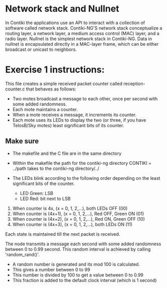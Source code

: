 # Network stack and Nullnet
In Contiki the applications use an API to interact with a collection of software called network stack. Contiki-NG'S network stack conceptualize a routing layer, a network layer, a medium access control (MAC) layer, and a radio layer. Nullnet is the simplest network stack in Contiki-NG. Data in nullnet is encapsulated directly in a MAC-layer frame, which can be either broadcast or unicast to neighbors.

# Exercise 1 instructions:
This file creates a simple received packet counter called reception-counter.c that behaves as follows:
- Two motes broadcast a message to each other, once per second with some added randomness.
- Each mote maintains a counter.
- When a mote receives a message, it increments its counter.
- Each mote uses its LEDs to display the two (or three, if you have TelosB/Sky motes) least significant bits of its counter.


## Make sure
* The makefile and the C file are in the same directory
* Within the makefile the path for the contiki-ng directory CONTIKI = ../path takes to the contiki-ng directory/../
* The LEDs blink according to the following order depending on the least significant bits of the counter.

	* LED Green: LSB
	* LED Red: bit next to LSB

1. When counter is  4x, 	(x = 0, 1, 2,...), both LEDs OFF 			(00)
2. When counter is (4x+1), (x = 0, 1, 2,...), Red  OFF, Green ON			(01)
3. When counter is (4x+2), (x = 0, 1, 2,...), Red ON, Green OFF				(10)
4. When counter is (4x+3), (x = 0, 1, 2,...), both LEDs ON				(11)

Each state is maintained till the next packet is received.

The node transmits a message each second with some added randomness between 0 to 0.99 second.
This random interval is achieved by calling 'random_rand()'.
- A random number is generated and its mod 100 is calculated. 
- This gives a number between 0 to 99
- This number is divided by 100 to get a value between 0 to 0.99
- This fraction is added to the default clock interval (which is 1 second)
	
	
